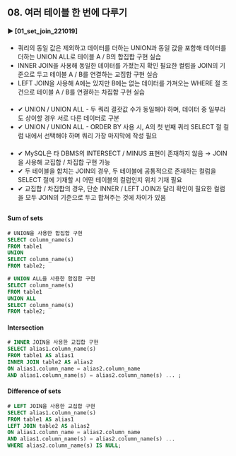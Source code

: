 ####  
## 08. 여러 테이블 한 번에 다루기  
#### ► [01_set_join_221019]  
- 쿼리의 동일 값은 제외하고 데이터를 더하는 UNION과 동일 값을 포함해 데이터를 더하는 UNION ALL로 테이블 A / B의 합집합 구현 실습  
- INNER JOIN을 사용해 동일한 데이터를 가졌는지 확인 필요한 컬럼을 JOIN의 기준으로 두고 테이블 A / B를 연결하는 교집합 구현 실습  
- LEFT JOIN을 사용해 A에는 있지만 B에는 없는 데이터를 가져오는 WHERE 절 조건으로 테이블 A / B를 연결하는 차집합 구현 실습  
####  
- ✔︎ UNION / UNION ALL - 두 쿼리 결괏값 수가 동일해야 하며, 데이터 중 일부라도 상이할 경우 서로 다른 데이터로 구분
- ✔︎ UNION / UNION ALL - ORDER BY 사용 시, A의 첫 번째 쿼리 SELECT 절 컬럼 내에서 선택해야 하며 쿼리 가장 마지막에 작성 필요  
####  
- ✔︎ MySQL은 타 DBMS의 INTERSECT / MINUS 표현이 존재하지 않음 → JOIN을 사용해 교집합 / 차집합 구현 가능  
- ✔︎ 두 테이블을 합치는 JOIN의 경우, 두 테이블에 공통적으로 존재하는 컬럼을 SELECT 절에 기재할 시 어떤 테이블의 컬럼인지 위치 기재 필요  
- ✔︎ 교집합 / 차집합의 경우, 단순 INNER / LEFT JOIN과 달리 확인이 필요한 컬럼을 모두 JOIN의 기준으로 두고 합쳐주는 것에 차이가 있음  
##
#### Sum of sets
``` SQL
# UNION을 사용한 합집합 구현
SELECT column_name(s)
FROM table1
UNION
SELECT column_name(s)
FROM table2;
```
``` SQL
# UNION ALL을 사용한 합집합 구현
SELECT column_name(s)
FROM table1
UNION ALL
SELECT column_name(s)
FROM table2;
```
#### Intersection
``` SQL
# INNER JOIN을 사용한 교집합 구현
SELECT alias1.column_name(s)
FROM table1 AS alias1
INNER JOIN table2 AS alias2
ON alias1.column_name = alias2.column_name
AND alias1.column_name(s) = alias2.column_name(s) ... ;
```
#### Difference of sets
``` SQL
# LEFT JOIN을 사용한 교집합 구현
SELECT alias1.column_name(s)
FROM table1 AS alias1
LEFT JOIN table2 AS alias2
ON alias1.column_name = alias2.column_name
AND alias1.column_name(s) = alias2.column_name(s) ...
WHERE alias2.column_name(s) IS NULL;
```
####
